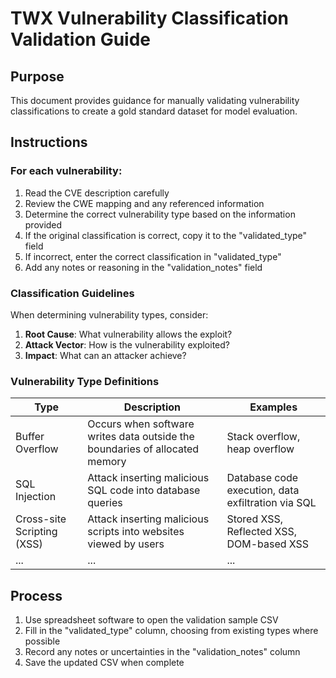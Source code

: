 # TWX Vulnerability Classification Validation Guide

## Purpose
This document provides guidance for manually validating vulnerability classifications to create a gold standard dataset for model evaluation.

## Instructions

### For each vulnerability:
1. Read the CVE description carefully
2. Review the CWE mapping and any referenced information
3. Determine the correct vulnerability type based on the information provided
4. If the original classification is correct, copy it to the "validated_type" field
5. If incorrect, enter the correct classification in "validated_type"
6. Add any notes or reasoning in the "validation_notes" field

### Classification Guidelines

When determining vulnerability types, consider:

1. **Root Cause**: What vulnerability allows the exploit?
2. **Attack Vector**: How is the vulnerability exploited?
3. **Impact**: What can an attacker achieve?

### Vulnerability Type Definitions

| Type | Description | Examples |
|------|-------------|----------|
| Buffer Overflow | Occurs when software writes data outside the boundaries of allocated memory | Stack overflow, heap overflow |
| SQL Injection | Attack inserting malicious SQL code into database queries | Database code execution, data exfiltration via SQL |
| Cross-site Scripting (XSS) | Attack inserting malicious scripts into websites viewed by users | Stored XSS, Reflected XSS, DOM-based XSS |
| ... | ... | ... |

## Process
1. Use spreadsheet software to open the validation sample CSV
2. Fill in the "validated_type" column, choosing from existing types where possible
3. Record any notes or uncertainties in the "validation_notes" column
4. Save the updated CSV when complete